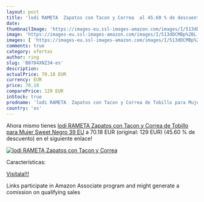 ```yaml
---
layout: post
title: 'lodi RAMETA  Zapatos con Tacon y Correa  al 45.60 % de descuento'
date: 
thumbnailImage: 'https://images-eu.ssl-images-amazon.com/images/I/513dDCMBp%2BL._SL200_.jpg'
image: 'https://images-eu.ssl-images-amazon.com/images/I/513dDCMBp%2BL._SL200_.jpg'
images: [ 'https://images-eu.ssl-images-amazon.com/images/I/513dDCMBp%2BL._SL200_.jpg' ]
comments: true
category: ofertas
author: ring
slug: 'B0784XNZ34-es'
description:
actualPrice: 70.18 EUR
currency: EUR
price: 70.18
comparePrice: 129 EUR
inStock: true
prodname: 'lodi RAMETA  Zapatos con Tacon y Correa de Tobillo para Mujer   Sweet Negro   39 EU'
country: 'es'
---
```


Ahora mismo tienes [lodi RAMETA  Zapatos con Tacon y Correa de Tobillo para Mujer   Sweet Negro   39 EU](https://www.amazon.es/dp/B0784XNZ34/?tag=tolees-21) a 70.18 EUR (original: 129 EUR) (45.60 %  de descuento) en el siguiente enlace!

[![lodi RAMETA  Zapatos con Tacon y Correa ](https://images-eu.ssl-images-amazon.com/images/I/513dDCMBp%2BL._SL200_.jpg)](https://www.amazon.es/dp/B0784XNZ34/?tag=tolees-21)

Características:


[Visítala!!!](https://www.amazon.es/dp/B0784XNZ34/?tag=tolees-21)

Links participate in Amazon Associate program and might generate a comission on qualifying sales

